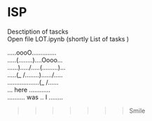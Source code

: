# ISP  
Desctiption of tascks  
Open file LOT.ipynb (shortly List of tasks  )  


.....oooO..............   
.....(........)....Oooo...  
......)...../.....(.........)...  
.....(_ /........)....../.....  
..................(_ /......  
... here ............  
.......... was .. I ........  
>>>>>>> Smile
